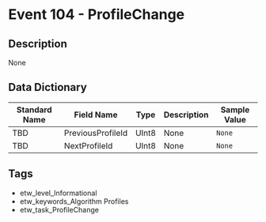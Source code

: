 # Event 104 - ProfileChange

## Description
None

## Data Dictionary
|Standard Name|Field Name|Type|Description|Sample Value|
|---|---|---|---|---|
|TBD|PreviousProfileId|UInt8|None|`None`|
|TBD|NextProfileId|UInt8|None|`None`|

## Tags
* etw_level_Informational
* etw_keywords_Algorithm Profiles
* etw_task_ProfileChange
